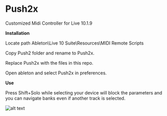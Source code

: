 # Push2x
Customized Midi Controller for Live 10.1.9

**Installation**

Locate path Ableton\Live 10 Suite\Resources\MIDI Remote Scripts

Copy Push2 folder and rename to Push2x.

Replace Push2x with the files in this repo.

Open ableton and select Push2x in preferences.

**Use**

Press Shift+Solo while selecting your device will block the parameters and you can navigate banks even if another track is selected.



![alt text](https://i.imgur.com/JHFdB2w.jpg)
